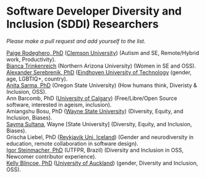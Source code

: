 # Software Developer Diversity and Inclusion (SDDI) Researchers
*Please make a pull request and add yourself to the list.*   

[Paige Rodeghero, PhD](http://paigerodeghero.com) ([Clemson University](www.clemsonhfse.com)) (Autism and SE, Remote/Hybrid work, Productivity).        
[Bianca Trinkenreich](biancatrink@github.io) (Northern Arizona University) (Women in SE and OSS).  
[Alexander Serebrenik, PhD](https://www.win.tue.nl/~aserebre/) ([Eindhoven University of Technology](https://www.win.tue.nl/~aserebre/) (gender, age, LGBTIQ+, country).   
[Anita Sarma, PhD](http://web.engr.oregonstate.edu/~sarmaa/) (Oregon State University) (How humans think, Diveristy & Inclusion, OSS).  
Ann Barcomb, PhD ([University of Calgary](https://www.ucalgary.ca/)) (Free/Libre/Open Source software, interested in ageism, inclusion).  
Amiangshu Bosu, PhD ([Wayne State University](www.amiangshu.com)) (Diversity, Equity, and Inclusion, Biases).   
[Sayma Sultana](https://sayma23.github.io/), Wayne [State University] (Diversity, Equity, and Inclusion, Biases).  
Grischa Liebel, PhD ([Reykjavik Uni, Iceland](https://ru.is)) (Gender and neurodiversity in education, remote collaboration in software design).     
[Igor Steinmacher, PhD](http://www.igor.pro.br) (UTFPR, Brazil) (Diversity and Inclusion in OSS, Newcomer contributor experience).        
[Kelly Blincoe, PhD](http://kblincoe.github.io) ([University of Auckland](https://www.auckland.ac.nz)) (gender, Diversity and Inclusion, OSS).
